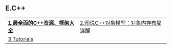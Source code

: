 <h2>E.C++</h2>

<table>
  <tr>
    <td><a href="http://www.codeceo.com/article/cpp-resource-framework.html" target="_blank"><strong>1.最全面的C++资源、框架大全</strong></a></td>
    <td><a href="http://www.cnblogs.com/QG-whz/p/4909359.html" target="_blank">2.图说C++对象模型：对象内存布局详解</a></td>
  </tr>
  <tr>
    <td><a href="http://www.leadwerks.com/werkspace/page/tutorials" target="_blank">3.Tutorials</a></td>
  </tr>
</table>
